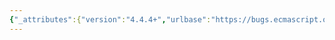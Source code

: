 ```yaml
---
{"_attributes":{"version":"4.4.4+","urlbase":"https://bugs.ecmascript.org/","maintainer":"dherman@mozilla.com"},"bug":{"bug_id":3738,"creation_ts":"2015-02-03 13:04:00 -0800","short_desc":"ContainsUndefinedContinueTarget misspelling","delta_ts":"2015-02-12 12:17:39 -0800","product":"Draft for 6th Edition","component":"editorial issue","version":"Rev 32: February 2, 2015 Draft","rep_platform":"All","op_sys":"All","bug_status":"RESOLVED","resolution":"FIXED","priority":"Normal","bug_severity":"normal","everconfirmed":true,"reporter":{"uid":"zenparsing","name":"Kevin Smith"},"assigned_to":{"uid":"allen","name":"Allen Wirfs-Brock"},"cc":"jmdyck","long_desc":[{"commentid":12072,"comment_count":0,"who":{"uid":"zenparsing","name":"Kevin Smith"},"bug_when":"2015-02-03 13:04:27 -0800","thetext":"14.1.2 \n\nmisspelled as ContainsUndefinedContineTarget"},{"commentid":12074,"comment_count":1,"who":{"uid":"allen","name":"Allen Wirfs-Brock"},"bug_when":"2015-02-03 18:16:58 -0800","thetext":"fixed in rev32 editor's draft"},{"commentid":12076,"comment_count":2,"who":{"uid":"allen","name":"Allen Wirfs-Brock"},"bug_when":"2015-02-03 18:18:22 -0800","thetext":"(In reply to Allen Wirfs-Brock from comment #1)\n> fixed in rev32 editor's draft\n\nerr, Rev33, that is"},{"commentid":12283,"comment_count":3,"who":{"uid":"jmdyck","name":"Michael Dyck"},"bug_when":"2015-02-10 11:54:18 -0800","thetext":"The same misspelling appears in 15.1.1 and 15.2.1.1"},{"commentid":12430,"comment_count":4,"who":{"uid":"allen","name":"Allen Wirfs-Brock"},"bug_when":"2015-02-12 12:17:39 -0800","thetext":"fixed in rev33"}]}}
---
```

